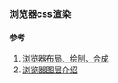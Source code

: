 ### 浏览器css渲染

#### 参考
1. [浏览器布局、绘制、合成](https://www.html5rocks.com/zh/tutorials/speed/high-performance-animations/)
2. [浏览器图层介绍](https://www.html5rocks.com/zh/tutorials/speed/layers/)